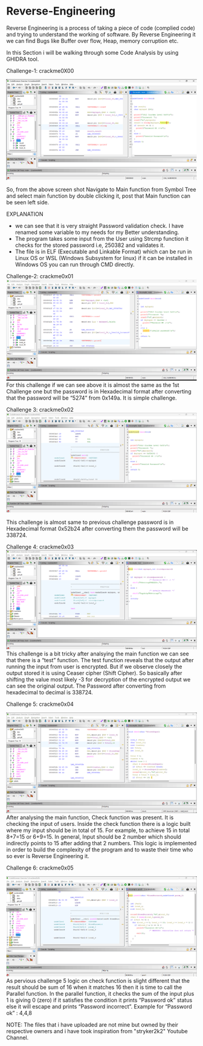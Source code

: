 # Reverse-Engineering

Reverse Engineering is a process of taking a piece of code (complied code) and trying to understand the working of software. By Reverse Engineering it we can find Bugs like Buffer over flow, Heap, memory corruption etc.

In this Section i will be walking through some Code Analysis by using GHIDRA tool.

Challenge-1: crackme0X00

 ![Image Alt](https://github.com/Deekshith2023/Reverse-Engineering/blob/c094f50fe27d4532e4dcd6798b7ea4fbab5e93eb/ScreenShots/crackme0x00%20pic-1.png)

So, from the above screen shot Navigate to Main function from Symbol Tree and select main function by double clicking it, post that Main function can be seen left side.

EXPLANATION

* we can see that it is very straight Password validation check. I have renamed some variable to my needs for my Better understanding.
* The program takes some input from the User using Strcmp function it checks for the stored password i.e, 250382 and validates it.
* The file is in ELF (Executable and Linkable Format) which can be run in Linux OS or WSL (Windows Subsystem for linux) if it can be installed in Windows OS you can run through CMD directly.

Challenge-2: crackme0x01 
 ![Image Alt](https://github.com/Deekshith2023/Reverse-Engineering/blob/main/ScreenShots/crackme01.png?raw=true)
 For this challenge if we can see above it is almost the same as the 1st Challenge one but the password is in Hexadecimal format after converting that the password will be “5274” from 0x149a. It is simple challenge.

Challenge 3: crackme0x02
 ![Image Alt](https://github.com/Deekshith2023/Reverse-Engineering/blob/main/ScreenShots/crackme02.png?raw=true)

This challenge is almost same to previous challenge password is in Hexadecimal format 0x52b24 after converting them the password will be 338724.

Challenge 4: crackme0x03
 ![Image Alt](https://github.com/Deekshith2023/Reverse-Engineering/blob/main/ScreenShots/crackme03.png?raw=true)
This challenge is a bit tricky after analsying the main function we can see that there is a “test” function. The test function reveals that the output after running the input from user is encrypted.
But if we observe closely the output stored it is using Ceaser cipher (Shift Cipher). So basically after shifting the value most likely -3 for decryption of the encrypted output we can see the original output. The Password after converting from hexadecimal to decimal is 338724.
  
Challenge 5: crackme0x04


 ![Image Alt](https://github.com/Deekshith2023/Reverse-Engineering/blob/main/ScreenShots/crackme0x05.png?raw=true)
After analysing the main function, Check function was present. It is checking the input of users. Inside the check function there is a logic built where my input should be in total of 15. For example, to achieve 15 in total 8+7=15 or 6+9=15. In general, Input should be 2 number which should indirectly points to 15 after adding that 2 numbers.
This logic is implemented in order to build the complexity of the program and to waste their time who so ever is Reverse Engineering it.

Challenge 6: crackme0x05


 ![Image Alt](https://github.com/Deekshith2023/Reverse-Engineering/blob/main/ScreenShots/crackme0x06.png?raw=true )
As pervious challenge 5 logic on check function is slight different that the result should be sum of 16 when it matches 16 then it is time to call the Parallel function. 
In the parallel function, it checks the sum of the input plus 1 is giving 0 (zero) if it satisfies the condition it prints “Password ok” status else it will escape and prints “Password incorrect”.
Example for “Password ok” : 4,4,8 






NOTE: The files that i have uploaded are not mine but owned by their respective owners and i have took inspiration from "stryker2k2" Youtube Channel.
